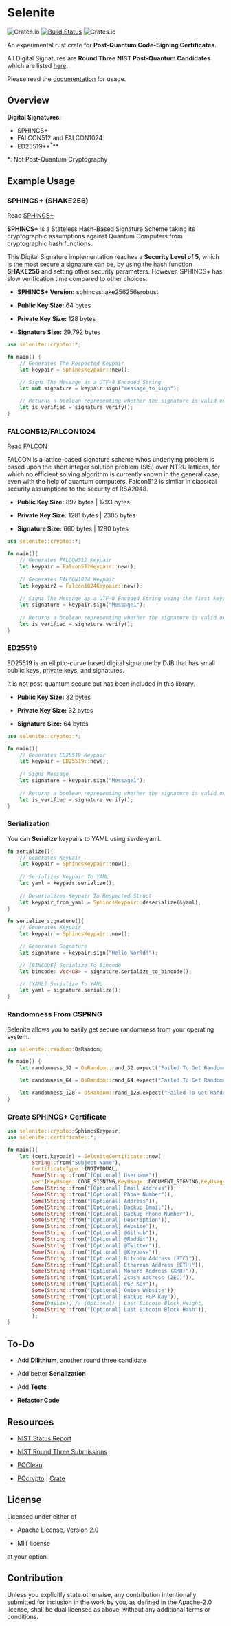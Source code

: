 # Selenite

![Crates.io](https://img.shields.io/crates/v/selenite?style=flat-square)
[![Build Status](https://app.travis-ci.com/AtropineTears/Selenite.svg?branch=master)](https://app.travis-ci.com/AtropineTears/Selenite)
![Crates.io](https://img.shields.io/crates/l/Selenite?style=flat-square)

An experimental rust crate for **Post-Quantum Code-Signing Certificates**.

All Digital Signatures are **Round Three NIST Post-Quantum Candidates** which are listed [here](https://csrc.nist.gov/Projects/post-quantum-cryptography/round-3-submissions).

Please read the [documentation](https://docs.rs/selenite/0.2.1/selenite/crypto/index.html) for usage.

## Overview

**Digital Signatures:** 

* SPHINCS+
* FALCON512 and FALCON1024
* ED25519**<sup>*</sup>**

\*: Not Post-Quantum Cryptography

## Example Usage

### SPHINCS+ (SHAKE256)

Read [SPHINCS+](https://sphincs.org/)

**SPHINCS+** is a Stateless Hash-Based Signature Scheme taking its cryptographic assumptions against Quantum Computers from cryptographic hash functions.

This Digital Signature implementation reaches a **Security Level of 5**, which is the most secure a signature can be, by using the hash function **SHAKE256** and setting other security parameters. However, SPHINCS+ has slow verification time compared to other choices.

* **SPHINCS+ Version:** sphincsshake256256srobust

* **Public Key Size:** 64 bytes 

* **Private Key Size:** 128 bytes

* **Signature Size:** 29,792 bytes

```rust
use selenite::crypto::*;

fn main() {
    // Generates The Respected Keypair
    let keypair = SphincsKeypair::new();

    // Signs The Message as a UTF-8 Encoded String
    let mut signature = keypair.sign("message_to_sign");

    // Returns a boolean representing whether the signature is valid or not
    let is_verified = signature.verify();
}
```
### FALCON512/FALCON1024

Read [FALCON](https://falcon-sign.info/)

FALCON is a lattice-based signature scheme whos underlying problem is based upon the short integer solution problem (SIS) over NTRU lattices, for which no efficient solving algorithm is currently known in the general case, even with the help of quantum computers. Falcon512 is similar in classical security assumptions to the security of RSA2048.

* **Public Key Size:** 897 bytes | 1793 bytes

* **Private Key Size:** 1281 bytes | 2305 bytes

* **Signature Size:** 660 bytes | 1280 bytes


```rust
use selenite::crypto::*;

fn main(){
    // Generates FALCON512 Keypair
    let keypair = Falcon512Keypair::new();
    
    // Generates FALCON1024 Keypair
    let keypair2 = Falcon1024Keypair::new();
    
    // Signs The Message as a UTF-8 Encoded String using the first keypair (FALCON512)
    let signature = keypair.sign("Message1");
    
    // Returns a boolean representing whether the signature is valid or not
    let is_verified = signature.verify();
}
```

### ED25519

ED25519 is an elliptic-curve based digital signature by DJB that has small public keys, private keys, and signatures.

It is not post-quantum secure but has been included in this library.

* **Public Key Size:** 32 bytes

* **Private Key Size:** 32 bytes

* **Signature Size:** 64 bytes


```rust
use selenite::crypto::*;

fn main(){
    // Generates ED25519 Keypair
    let keypair = ED25519::new();
    
  	// Signs Message
    let signature = keypair.sign("Message1");
    
    // Returns a boolean representing whether the signature is valid or not
    let is_verified = signature.verify();
}
```

### Serialization

You can **Serialize** keypairs to YAML using serde-yaml.

```rust
fn serialize(){
    // Generates Keypair
    let keypair = SphincsKeypair::new();
    
    // Serializes Keypair To YAML
    let yaml = keypair.serialize();
    
    // Deserializes Keypair To Respected Struct
    let keypair_from_yaml = SphincsKeypair::deserialize(&yaml);
}

```

```rust
fn serialize_signature(){
    // Generates Keypair
    let keypair = SphincsKeypair::new();

    // Generates Signature
    let signature = keypair.sign("Hello World!");

    // [BINCODE] Serialize To Bincode
    let bincode: Vec<u8> = signature.serialize_to_bincode();

    // [YAML] Serialize To YAML
    let yaml = signature.serialize();
}
```

### Randomness From CSPRNG

Selenite allows you to easily get secure randomness from your operating system.

```rust
use selenite::random::OsRandom;

fn main() {
    let randomness_32 = OsRandom::rand_32.expect("Failed To Get Randomness");

    let randomness_64 = OsRandom::rand_64.expect("Failed To Get Randomness");

    let randomness_128 = OsRandom::rand_128.expect("Failed To Get Randomness");
}
```

### Create SPHINCS+ Certificate

```rust
use selenite::crypto::SphincsKeypair;
use selenite::certificate::*;

fn main(){
    let (cert,keypair) = SeleniteCertificate::new(
        String::from("Subject Name"),
        CertificateType::INDIVIDUAL,
        Some(String::from("[Optional] Username")),
        vec![KeyUsage::CODE_SIGNING,KeyUsage::DOCUMENT_SIGNING,KeyUsage::REVOCATION],
        Some(String::from("[Optional] Email Address")),
        Some(String::from("[Optional] Phone Number")),
        Some(String::from("[Optional] Address")),
        Some(String::from("[Optional] Backup Email")),
        Some(String::from("[Optional] Backup Phone Number")),
        Some(String::from("[Optional] Description")),
        Some(String::from("[Optional] Website")),
        Some(String::from("[Optional] @Github")),
        Some(String::from("[Optional] @Reddit")),
        Some(String::from("[Optional] @Twitter")),
        Some(String::from("[Optional] @Keybase")),
        Some(String::from("[Optional] Bitcoin Address (BTC)")),
        Some(String::from("[Optional] Ethereum Address (ETH)")),
        Some(String::from("[Optional] Monero Address (XMR)")),
        Some(String::from("[Optional] Zcash Address (ZEC)")),
        Some(String::from("[Optional] PGP Key")),
        Some(String::from("[Optional] Onion Website")),
        Some(String::from("[Optional] Backup PGP Key")),
        Some(0usize), // (Optional) | Last_Bitcoin_Block_Height,
        Some(String::from("[Optional] Last Bitcoin Block Hash")),
        );
}
```

## To-Do

* Add **[Dilithium](https://pq-crystals.org/dilithium/)**, another round three candidate

* Add better **Serialization**

* Add **Tests**

* **Refactor Code**

## Resources

* [NIST Status Report](https://nvlpubs.nist.gov/nistpubs/ir/2020/NIST.IR.8309.pdf)

* [NIST Round Three Submissions](https://csrc.nist.gov/Projects/post-quantum-cryptography/round-3-submissions)

* [PQClean](https://github.com/pqclean/pqclean/)

* [PQcrypto](https://github.com/rustpq/pqcrypto) | [Crate](https://crates.io/crates/pqcrypto)

## License

Licensed under either of

* Apache License, Version 2.0

* MIT license

at your option.

## Contribution

Unless you explicitly state otherwise, any contribution intentionally submitted for inclusion in the work by you, as defined in the Apache-2.0 license, shall be dual licensed as above, without any additional terms or conditions.
